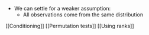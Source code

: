 - We can settle for a weaker assumption:
	- All observations come from the same distribution

[[Conditioning]]
[[Permutation tests]]
[[Using ranks]]

